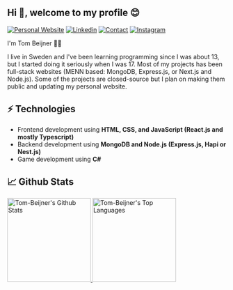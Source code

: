 <h2>Hi 👋, welcome to my profile 😊</h2>

[![Personal Website](https://img.shields.io/badge/MY%20WEBSITE-green?style=for-the-badge)](https://tombeijner.com)
[![Linkedin](https://img.shields.io/badge/MY%20PROFILE-Linkedin-blue?style=for-the-badge&logo=linkedin)](https://linkedin.com/in/tom-beijner) 
[![Contact](https://img.shields.io/badge/CONTACT-GMAIL-red?style=for-the-badge&logo=gmail&logoColor=white)](mailto:tom.beijner@gmail.com)
[![Instagram](https://img.shields.io/badge/INSTAGRAM-yellow?style=for-the-badge&logo=instagram&logoColor=white)](https://instagram.com/tom.beijner)
 
I'm Tom Beijner 🐱‍💻

I live in Sweden and I've been learning programming since I was about 13, but I started doing it seriously when I was 17. Most of my projects has been full-stack websites (MENN based: MongoDB, Express.js, or Next.js and Node.js). Some of the projects are closed-source but I plan on making them public and updating my personal website.

## ⚡ Technologies
- Frontend development using **HTML, CSS, and JavaScript (React.js and mostly Typescript)**
- Backend development using **MongoDB and Node.js (Express.js, Hapi or Nest.js)**
- Game development using **C#**

## 📈 Github Stats

<a href="https://github.com/Tom-Beijner/Tom-Beijner">
 <img alt="Tom-Beijner's Github Stats" src="https://github-readme-stats.vercel.app/api/?username=tom-beijner&show_icons=true&count_private=true&theme=react&hide_border=true&bg_color=1F222E&title_color=F85D7F&icon_color=F8D866" height="192px"/>
</a>
<a href="https://github.com/Tom-Beijner/Tom-Beijner">
 <img alt="Tom-Beijner's Top Languages" src="https://github-readme-stats.vercel.app/api/top-langs/?username=tom-beijner&langs_count=8&layout=compact&theme=react&hide_border=true&bg_color=1F222E&title_color=F85D7F&icon_color=F8D866&hide=Jupyter%20Notebook" height="192px"/>
 </a>
